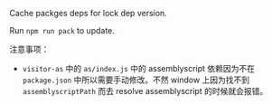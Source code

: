 Cache packges deps for lock dep version.

Run `npm run pack` to update.

注意事项：
- `visitor-as` 中的 `as/index.js` 中的 assemblyscript 依赖因为不在 `package.json` 中所以需要手动修改。不然 window 上因为找不到 `assemblyscriptPath` 而去 resolve assemblyscript 的时候就会报错。
